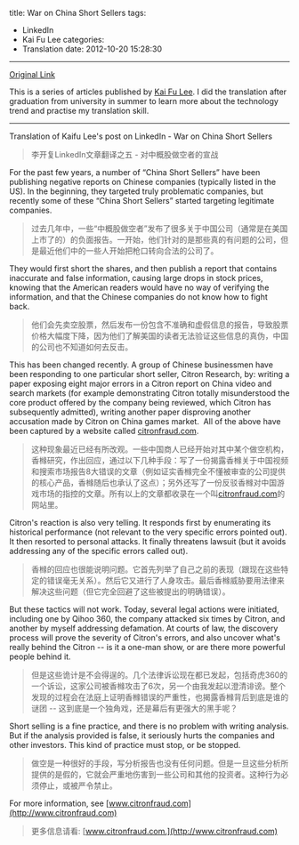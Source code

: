 title: War on China Short Sellers
tags:
  - LinkedIn
  - Kai Fu Lee
categories:
  - Translation
date: 2012-10-20 15:28:30
---
[Original Link](https://www.linkedin.com/today/post/article/20121010144508-416648-war-on-china-short-sellers)

This is a series of articles published by [Kai Fu Lee](https://www.linkedin.com/profile/view?id=416648&authType=name&authToken=GZNe&ref=CONTENT&goback=%2Empd2_*1_*1_*1_*1_*1_*1_20121002150727*5416648*5the*5chinese*5user*5is*5more*5like*5you*5than*5you*5think&trk=mp-ph-pn). I did the translation after graduation from university in summer to learn more about the technology trend and practise my translation skill.

---
Translation of Kaifu Lee's post on LinkedIn - War on China Short Sellers
>李开复LinkedIn文章翻译之五 - 对中概股做空者的宣战

For the past few years, a number of “China Short Sellers” have been publishing negative reports on Chinese companies (typically listed in the US). In the beginning, they targeted truly problematic companies, but recently some of these “China Short Sellers” started targeting legitimate companies.
>过去几年中，一些“中概股做空者”发布了很多关于中国公司（通常是在美国上市了的）的负面报告。一开始，他们针对的是那些真的有问题的公司，但是最近他们中的一些人开始把枪口转向合法的公司了。

They would first short the shares, and then publish a report that contains inaccurate and false information, causing large drops in stock prices, knowing that the American readers would have no way of verifying the information, and that the Chinese companies do not know how to fight back.
>他们会先卖空股票，然后发布一份包含不准确和虚假信息的报告，导致股票价格大幅度下降，因为他们了解美国的读者无法验证这些信息的真伪，中国的公司也不知道如何去反击。

This has been changed recently. A group of Chinese businessmen have been responding to one particular short seller, Citron Research, by: writing a paper exposing eight major errors in a Citron report on China video and search markets (for example demonstrating Citron totally misunderstood the core product offered by the company being reviewed, which Citron has subsequently admitted), writing another paper disproving another accusation made by Citron on China games market.  All of the above have been captured by a website called [citronfraud.com](http://www.citronfraud.com).
>这种现象最近已经有所改观。一些中国商人已经开始对其中某个做空机构，香橼研究，作出回应，通过以下几种手段：写了一份揭露香橼关于中国视频和搜索市场报告8大错误的文章（例如证实香橼完全不懂被审查的公司提供的核心产品，香橼随后也承认了这点）；另外还写了一份反驳香橼对中国游戏市场的指控的文章。所有以上的文章都收录在一个叫[citronfraud.com](http://www.citronfraud.com)的网站里。

Citron's reaction is also very telling. It responds first by enumerating its historical performance (not relevant to the very specific errors pointed out).  It then resorted to personal attacks. It finally threatens lawsuit (but it avoids addressing any of the specific errors called out).
>香橼的回应也很能说明问题。它首先列举了自己之前的表现（跟现在这些特定的错误毫无关系）。然后它又进行了人身攻击。最后香橼威胁要用法律来解决这些问题（但它完全回避了这些被提出的明确错误）。

But these tactics will not work. Today, several legal actions were initiated, including one by Qihoo 360, the company attacked six times by Citron, and another by myself addressing defamation. At courts of law, the discovery process will prove the severity of Citron's errors, and also uncover what's really behind the Citron -- is it a one-man show, or are there more powerful people behind it.
>但是这些诡计是不会得逞的。几个法律诉讼现在都已发起，包括奇虎360的一个诉讼，这家公司被香橼攻击了6次，另一个由我发起以澄清诽谤。整个发现的过程会在法庭上证明香橼错误的严重性，也揭露香橼背后到底是谁的谜团 -- 这到底是一个独角戏，还是幕后有更强大的黑手呢？

Short selling is a fine practice, and there is no problem with writing analysis. But if the analysis provided is false, it seriously hurts the companies and other investors. This kind of practice must stop, or be stopped.
>做空是一种很好的手段，写分析报告也没有任何问题。但是一旦这些分析所提供的是假的，它就会严重地伤害到一些公司和其他的投资者。这种行为必须停止，或被严令禁止。

For more information, see [www.citronfraud.com](http://www.citronfraud.com)
>更多信息请看: [www.citronfraud.com.](http://www.citronfraud.com)
